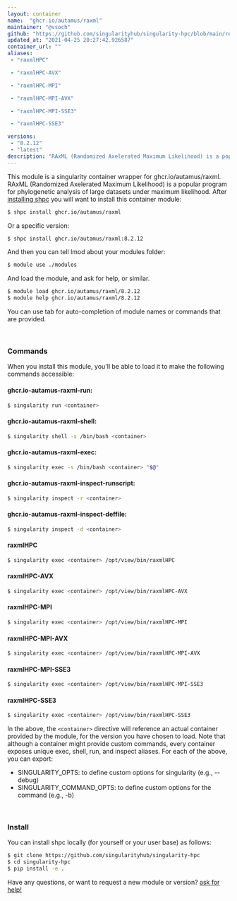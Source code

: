 ```yaml
---
layout: container
name:  "ghcr.io/autamus/raxml"
maintainer: "@vsoch"
github: "https://github.com/singularityhub/singularity-hpc/blob/main/registry/ghcr.io/autamus/raxml/container.yaml"
updated_at: "2021-04-25 20:27:42.926587"
container_url: ""
aliases:
 - "raxmlHPC"

 - "raxmlHPC-AVX"

 - "raxmlHPC-MPI"

 - "raxmlHPC-MPI-AVX"

 - "raxmlHPC-MPI-SSE3"

 - "raxmlHPC-SSE3"

versions:
 - "8.2.12"
 - "latest"
description: "RAxML (Randomized Axelerated Maximum Likelihood) is a popular program for phylogenetic analysis of large datasets under maximum likelihood."
---
```


This module is a singularity container wrapper for ghcr.io/autamus/raxml.
RAxML (Randomized Axelerated Maximum Likelihood) is a popular program for phylogenetic analysis of large datasets under maximum likelihood.
After [installing shpc](#install) you will want to install this container module:

```bash
$ shpc install ghcr.io/autamus/raxml
```

Or a specific version:

```bash
$ shpc install ghcr.io/autamus/raxml:8.2.12
```

And then you can tell lmod about your modules folder:

```bash
$ module use ./modules
```

And load the module, and ask for help, or similar.

```bash
$ module load ghcr.io/autamus/raxml/8.2.12
$ module help ghcr.io/autamus/raxml/8.2.12
```

You can use tab for auto-completion of module names or commands that are provided.

<br>

### Commands

When you install this module, you'll be able to load it to make the following commands accessible:

#### ghcr.io-autamus-raxml-run:

```bash
$ singularity run <container>
```

#### ghcr.io-autamus-raxml-shell:

```bash
$ singularity shell -s /bin/bash <container>
```

#### ghcr.io-autamus-raxml-exec:

```bash
$ singularity exec -s /bin/bash <container> "$@"
```

#### ghcr.io-autamus-raxml-inspect-runscript:

```bash
$ singularity inspect -r <container>
```

#### ghcr.io-autamus-raxml-inspect-deffile:

```bash
$ singularity inspect -d <container>
```


#### raxmlHPC
       
```bash
$ singularity exec <container> /opt/view/bin/raxmlHPC
```


#### raxmlHPC-AVX
       
```bash
$ singularity exec <container> /opt/view/bin/raxmlHPC-AVX
```


#### raxmlHPC-MPI
       
```bash
$ singularity exec <container> /opt/view/bin/raxmlHPC-MPI
```


#### raxmlHPC-MPI-AVX
       
```bash
$ singularity exec <container> /opt/view/bin/raxmlHPC-MPI-AVX
```


#### raxmlHPC-MPI-SSE3
       
```bash
$ singularity exec <container> /opt/view/bin/raxmlHPC-MPI-SSE3
```


#### raxmlHPC-SSE3
       
```bash
$ singularity exec <container> /opt/view/bin/raxmlHPC-SSE3
```



In the above, the `<container>` directive will reference an actual container provided
by the module, for the version you have chosen to load. Note that although a container
might provide custom commands, every container exposes unique exec, shell, run, and
inspect aliases. For each of the above, you can export:

 - SINGULARITY_OPTS: to define custom options for singularity (e.g., --debug)
 - SINGULARITY_COMMAND_OPTS: to define custom options for the command (e.g., -b)

<br>
  
### Install

You can install shpc locally (for yourself or your user base) as follows:

```bash
$ git clone https://github.com/singularityhub/singularity-hpc
$ cd singularity-hpc
$ pip install -e .
```

Have any questions, or want to request a new module or version? [ask for help!](https://github.com/singularityhub/singularity-hpc/issues)